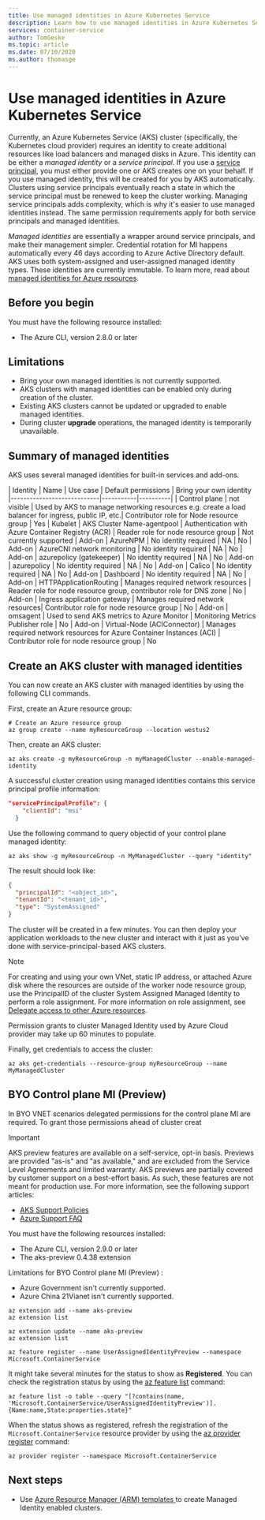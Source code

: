 ```yaml
---
title: Use managed identities in Azure Kubernetes Service
description: Learn how to use managed identities in Azure Kubernetes Service (AKS)
services: container-service
author: TomGeske
ms.topic: article
ms.date: 07/10/2020
ms.author: thomasge
---
```


# Use managed identities in Azure Kubernetes Service

Currently, an Azure Kubernetes Service (AKS) cluster (specifically, the Kubernetes cloud provider) requires an identity to create additional resources like load balancers and managed disks in Azure. This identity can be either a *managed identity* or a *service principal*. If you use a [service principal](kubernetes-service-principal.md), you must either provide one or AKS creates one on your behalf. If you use managed identity, this will be created for you by AKS automatically. Clusters using service principals eventually reach a state in which the service principal must be renewed to keep the cluster working. Managing service principals adds complexity, which is why it's easier to use managed identities instead. The same permission requirements apply for both service principals and managed identities.

*Managed identities* are essentially a wrapper around service principals, and make their management simpler. Credential rotation for MI happens automatically every 46 days according to Azure Active Directory default. AKS uses both system-assigned and user-assigned managed identity types. These identities are currently immutable. To learn more, read about [managed identities for Azure resources](../active-directory/managed-identities-azure-resources/overview.md).

## Before you begin

You must have the following resource installed:

- The Azure CLI, version 2.8.0 or later

## Limitations

* Bring your own managed identities is not currently supported.
* AKS clusters with managed identities can be enabled only during creation of the cluster.
* Existing AKS clusters cannot be updated or upgraded to enable managed identities.
* During cluster **upgrade** operations, the managed identity is temporarily unavailable.

## Summary of managed identities

AKS uses several managed identities for built-in services and add-ons.

| Identity                       | Name    | Use case | Default permissions | Bring your own identity
|----------------------------|-----------|----------|
| Control plane | not visible | Used by AKS to manage networking resources e.g. create a load balancer for ingress, public IP, etc.| Contributor role for Node resource group | Yes
| Kubelet | AKS Cluster Name-agentpool | Authentication with Azure Container Registry (ACR) | Reader role for node resource group | Not currently supported
| Add-on | AzureNPM | No identity required | NA | No
| Add-on | AzureCNI network monitoring | No identity required | NA | No
| Add-on | azurepolicy (gatekeeper) | No identity required | NA | No
| Add-on | azurepolicy | No identity required | NA | No
| Add-on | Calico | No identity required | NA | No
| Add-on | Dashboard | No identity required | NA | No
| Add-on | HTTPApplicationRouting | Manages required network resources | Reader role for node resource group, contributor role for DNS zone | No
| Add-on | Ingress application gateway | Manages required network resources| Contributor role for node resource group | No
| Add-on | omsagent | Used to send AKS metrics to Azure Monitor | Monitoring Metrics Publisher role | No
| Add-on | Virtual-Node (ACIConnector) | Manages required network resources for Azure Container Instances (ACI) | Contributor role for node resource group | No


## Create an AKS cluster with managed identities

You can now create an AKS cluster with managed identities by using the following CLI commands.

First, create an Azure resource group:

```azurecli-interactive
# Create an Azure resource group
az group create --name myResourceGroup --location westus2
```

Then, create an AKS cluster:

```azurecli-interactive
az aks create -g myResourceGroup -n myManagedCluster --enable-managed-identity
```

A successful cluster creation using managed identities contains this service principal profile information:

```json
"servicePrincipalProfile": {
    "clientId": "msi"
  }
```

Use the following command to query objectid of your control plane managed identity:

```azurecli-interactive
az aks show -g myResourceGroup -n MyManagedCluster --query "identity"
```

The result should look like:

```json
{
  "principalId": "<object_id>",   
  "tenantId": "<tenant_id>",      
  "type": "SystemAssigned"                                 
}
```

The cluster will be created in a few minutes. You can then deploy your application workloads to the new cluster and interact with it just as you've done with service-principal-based AKS clusters.

> [!NOTE]
> For creating and using your own VNet, static IP address, or attached Azure disk where the resources are outside of the worker node resource group, use the PrincipalID of the cluster System Assigned Managed Identity to perform a role assignment. For more information on role assignment, see [Delegate access to other Azure resources](kubernetes-service-principal.md#delegate-access-to-other-azure-resources).
>
> Permission grants to cluster Managed Identity used by Azure Cloud provider may take up 60 minutes to populate.

Finally, get credentials to access the cluster:

```azurecli-interactive
az aks get-credentials --resource-group myResourceGroup --name MyManagedCluster
```
## BYO Control plane MI (Preview)
In BYO VNET scenarios delegated permissions for the control plane MI are required. To grant those permissions ahead of cluster creat


> [!IMPORTANT]
> AKS preview features are available on a self-service, opt-in basis. Previews are provided "as-is" and "as available," and are excluded from the Service Level Agreements and limited warranty. AKS previews are partially covered by customer support on a best-effort basis. As such, these features are not meant for production use. For more information, see the following support articles:
>
> - [AKS Support Policies](support-policies.md)
> - [Azure Support FAQ](faq.md)

You must have the following resources installed:
- The Azure CLI, version 2.9.0 or later
- The aks-preview 0.4.38 extension

Limitations for BYO Control plane MI (Preview) :
* Azure Government isn't currently supported.
* Azure China 21Vianet isn't currently supported.

```azurecli
az extension add --name aks-preview
az extension list
```

```azurecli
az extension update --name aks-preview
az extension list
```

```azurecli-interactive
az feature register --name UserAssignedIdentityPreview --namespace Microsoft.ContainerService
```

It might take several minutes for the status to show as **Registered**. You can check the registration status by using the [az feature list](/cli/azure/feature?view=azure-cli-latest#az-feature-list) command:

```azurecli-interactive
az feature list -o table --query "[?contains(name, 'Microsoft.ContainerService/UserAssignedIdentityPreview')].{Name:name,State:properties.state}"
```

When the status shows as registered, refresh the registration of the `Microsoft.ContainerService` resource provider by using the [az provider register](/cli/azure/provider?view=azure-cli-latest#az-provider-register) command:

```azurecli-interactive
az provider register --namespace Microsoft.ContainerService
```

## Next steps
* Use [Azure Resource Manager (ARM) templates ][aks-arm-template] to create Managed Identity enabled clusters.

<!-- LINKS - external -->
[aks-arm-template]: /azure/templates/microsoft.containerservice/managedclusters
